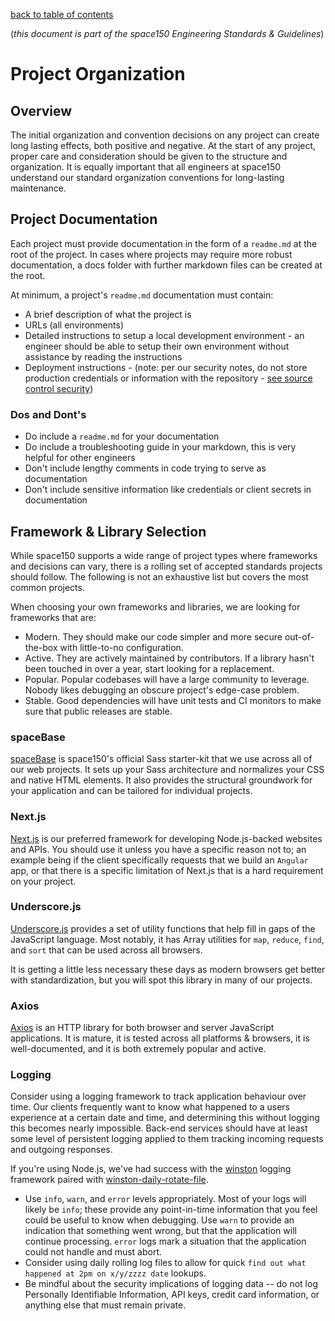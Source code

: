 [back to table of contents](readme.md)

(*this document is part of the space150 Engineering Standards & Guidelines*)

# Project Organization

## Overview

The initial organization and convention decisions on any project can create long lasting effects, both positive and negative. At the start of any project, proper care and consideration should be given to the structure and organization. It is equally important that all engineers at space150 understand our standard organization conventions for long-lasting maintenance.

## Project Documentation

Each project must provide documentation in the form of a `readme.md` at the root of the project. In cases where projects may require more robust documentation, a docs folder with further markdown files can be created at the root.

At minimum, a project's `readme.md` documentation must contain:

- A brief description of what the project is
- URLs (all environments)
- Detailed instructions to setup a local development environment - an engineer should be able to setup their own environment without assistance by reading the instructions
- Deployment instructions - (note: per our security notes, do not store production credentials or information with the repository - [see source control security](source-control.md#security))

### **Dos and Dont's**
- Do include a `readme.md` for your documentation
- Do include a troubleshooting guide in your markdown, this is very helpful for other engineers
- Don't include lengthy comments in code trying to serve as documentation
- Don't include sensitive information like credentials or client secrets in documentation

## Framework & Library Selection

While space150 supports a wide range of project types where frameworks and decisions can vary, there is a rolling set of accepted standards projects should follow. The following is not an exhaustive list but covers the most common projects.

When choosing your own frameworks and libraries, we are looking for frameworks that are:
- Modern. They should make our code simpler and more secure out-of-the-box with little-to-no configuration.
- Active. They are actively maintained by contributors. If a library hasn't been touched in over a year, start looking for a replacement.
- Popular. Popular codebases will have a large community to leverage. Nobody likes debugging an obscure project's edge-case problem.
- Stable. Good dependencies will have unit tests and CI monitors to make sure that public releases are stable.

### spaceBase
[spaceBase](https://github.com/space150/spaceBase) is space150's official Sass starter-kit that we use across all of our web projects. It sets up your Sass architecture and normalizes your CSS and native HTML elements. It also provides the structural groundwork for your application and can be tailored for individual projects.

### Next.js
[Next.js](https://www.npmjs.com/package/next) is our preferred framework for developing Node.js-backed websites and APIs. You should use it unless you have a specific reason not to; an example being if the client specifically requests that we build an `Angular` app, or that there is a specific limitation of Next.js that is a hard requirement on your project.

### Underscore.js
[Underscore.js](https://www.npmjs.com/package/underscore) provides a set of utility functions that help fill in gaps of the JavaScript language. Most notably, it has Array utilities for `map`, `reduce`, `find`, and `sort` that can be used across all browsers. 

It is getting a little less necessary these days as modern browsers get better with standardization, but you will spot this library in many of our projects.

### Axios
[Axios](https://www.npmjs.com/package/axios) is an HTTP library for both browser and server JavaScript applications. It is mature, it is tested across all platforms & browsers, it is well-documented, and it is both extremely popular and active.

### Logging
Consider using a logging framework to track application behaviour over time. Our clients frequently want to know what happened to a users experience at a certain date and time, and determining this without logging this becomes nearly impossible. Back-end services should have at least some level of persistent logging applied to them tracking incoming requests and outgoing responses.

If you're using Node.js, we've had success with the [winston](https://www.npmjs.com/package/winston) logging framework paired with [winston-daily-rotate-file](https://www.npmjs.com/package/winston-daily-rotate-file).

- Use `info`, `warn`, and `error` levels appropriately. Most of your logs will likely be `info`; these provide any point-in-time information that you feel could be useful to know when debugging. Use `warn` to provide an indication that something went wrong, but that the application will continue processing. `error` logs mark a situation that the application could not handle and must abort.
- Consider using daily rolling log files to allow for quick `find out what happened at 2pm on x/y/zzzz date` lookups.
- Be mindful about the security implications of logging data -- do not log Personally Identifiable Information, API keys, credit card information, or anything else that must remain private.